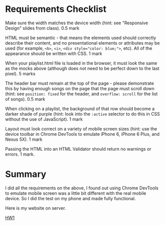 # Requirements Checklist
Make sure the width matches the device width (hint: see "Responsive Design" slides from class). 0.5 mark

HTML must be semantic - that means the elements used should correctly describe their content, and no presentational elements or attributes may be used (for example, `<b>`, `<i>`, `<div style="color: blue;">`, etc). All of the appearance should be written with CSS. 1 mark

When your playlist.html file is loaded in the browser, it must look the same as the mocks above (although does not need to be perfect down to the last pixel). 5 marks

The header bar must remain at the top of the page - please demonstrate this by having enough songs on the page that the page must scroll down (hint: see `position: fixed` for the header, and `overflow: scroll` for the list of songs). 0.5 mark

When clicking on a playlist, the background of that row should become a darker shade of purple (hint: look into the `:active` selector to do this in CSS without the use of JavaScript). 1 mark

Layout must look correct on a variety of mobile screen sizes (hint: use the device toolbar in Chrome DevTools to emulate iPhone 6, iPhone 6 Plus, and Nexus 5X). 1 mark

Passing the HTML into an HTML Validator should return no warnings or errors. 1 mark.

# Summary
I did all the requirements on the above, I found out using Chrome DevTools to emulate mobile screen was a little bit different with the real mobile device. So I did the test on my phone and made fully functional.

Here is my website on server. 

[HW1][hw1]

[hw1]: http://sfo.tony95.com/CMPT-470/HW1/playlist.html
